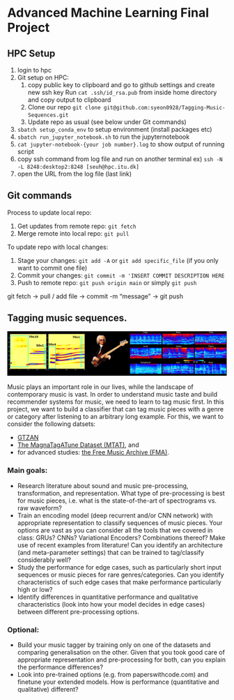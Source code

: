 # Advanced Machine Learning Final Project

## HPC Setup

1. login to hpc
2. Git setup on HPC:
   1. copy public key to clipboard and go to github settings and create new ssh key
   Run `cat .ssh/id_rsa.pub` from inside home directory and copy output to clipboard
   2. Clone our repo
   `git clone git@github.com:syeon0928/Tagging-Music-Sequences.git`
   3. Update repo as usual (see below under Git commands)
3. `sbatch setup_conda_env` to setup environment (install packages etc)
4. `sbatch run_jupyter_notebook.sh` to run the jupyternotebook 
5. `cat jupyter-notebook-{your job number}.log` to show output of running script
6. copy ssh command from log file and run on another terminal ex) `ssh -N -L 8248:desktop2:8248 [seuh@hpc.itu.dk]`
7. open the URL from the log file (last link)

## Git commands

Process to update local repo:
1. Get updates from remote repo: `git fetch`
2. Merge remote into local repo: `git pull`

To update repo with local changes:
1. Stage your changes: `git add -A` or `git add specific_file` (if you only want to commit one file)
2. Commit your changes: `git commit -m 'INSERT COMMIT DESCRIPTION HERE`
3. Push to remote repo: `git push origin main` or simply `git push`


git fetch → pull / add file → commit -m “message” → git push
## Tagging music sequences.

![](assets/mp_musictag.png)

Music plays an important role in our lives, while the landscape of contemporary music is vast. In order to understand music taste and build recommender systems for music, we need to learn to tag music first. In this project, we want to build a classifier that can tag music pieces with a genre or category after listening to an arbitrary long example. For this, we want to consider the following datsets:
- [GTZAN](https://www.kaggle.com/datasets/andradaolteanu/gtzan-dataset-music-genre-classification)
- [The MagnaTagATune Dataset (MTAT)](https://mirg.city.ac.uk/codeapps/the-magnatagatune-dataset), and
- for advanced studies: [the Free Music Archive (FMA)](http://freemusicarchive.org/).

### Main goals:

- Research literature about sound and music pre-processing, transformation, and representation. What type of pre-processing is best for music pieces, i.e. what is the state-of-the-art of spectrograms vs. raw waveform?
- Train an encoding model (deep recurrent and/or CNN network) with appropriate representation to classify sequences of music pieces. Your options are vast as you can consider all the tools that we covered in class: GRUs? CNNs? Variational Encoders? Combinations thereof? Make use of recent examples from literature! Can you identify an architecture (and meta-parameter settings) that can be trained to tag/classify considerably well?
- Study the performance for edge cases, such as particularly short input sequences or music pieces for rare genres/categories. Can you identify characteristics of such edge cases that make performance particularly high or low?
- Identify differences in quantitative performance and qualitative characteristics (look into how your model decides in edge cases) between different pre-processing options.

### Optional:

- Build your music tagger by training only on one of the datasets and comparing generalisation on the other. Given that you took good care of appropriate representation and pre-processing for both, can you explain the performance differences?
- Look into pre-trained options (e.g. from paperswithcode.com) and finetune your extended models. How is performance (quantitative and qualitative) different?
